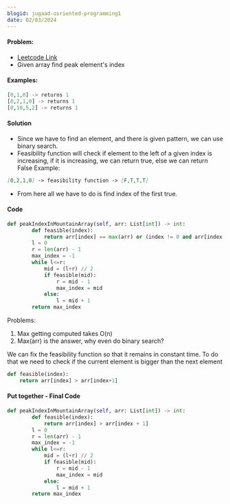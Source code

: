 ```yaml
---
blogid: jugaad-osriented-programming1
date: 02/03/2024
---
```


#### Problem:

- [Leetcode Link](https://leetcode.com/problems/peak-index-in-a-mountain-array/description/?envType=problem-list-v2&envId=xcrx4mxm)
- Given array find peak element's index

#### Examples:

```py
[0,1,0] -> returns 1
[0,2,1,0] -> returns 1
[0,10,5,2] -> returns 1
```

#### Solution

- Since we have to find an element, and there is given pattern, we can use binary search.
- Feasibility function will check if element to the left of a given index is increasing, if it is increasing, we can return true, else we can return False
  Example:

```md
[0,2,1,0] -> feasibility function -> [F,T,T,T]
```

- From here all we have to do is find index of the first true.

#### Code

```python
def peakIndexInMountainArray(self, arr: List[int]) -> int:
        def feasible(index):
            return arr[index] == max(arr) or (index != 0 and arr[index - 1] > arr[index])
        l = 0
        r = len(arr) - 1
        max_index = -1
        while l<=r:
            mid = (l+r) // 2
            if feasible(mid):
                r = mid - 1
                max_index = mid
            else:
                l = mid + 1
        return max_index
```

Problems:

1. Max getting computed takes O(n)
2. Max(arr) is the answer, why even do binary search?

We can fix the feasibility function so that it remains in constant time. To do that we need to check if the current element is bigger than the next element

```python
def feasible(index):
    return arr[index] > arr[index+1]
```

#### Put together - Final Code

```python
def peakIndexInMountainArray(self, arr: List[int]) -> int:
        def feasible(index):
            return arr[index] > arr[index + 1]
        l = 0
        r = len(arr) - 1
        max_index = -1
        while l<=r:
            mid = (l+r) // 2
            if feasible(mid):
                r = mid - 1
                max_index = mid
            else:
                l = mid + 1
        return max_index
```
